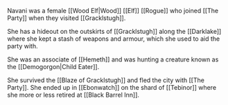 Navani was a female [[Wood Elf|Wood]] [[Elf]] [[Rogue]] who joined [[The Party]] when they visited [[Gracklstugh]].

She has a hideout on the outskirts of [[Gracklstugh]] along the [[Darklake]] where she kept a stash of weapons and armour, which she used to aid the party with.

She was an associate of [[Hemeth]] and was hunting a creature known as the [[Demogorgon|Child Eater]].

She survived the [[Blaze of Gracklstugh]] and fled the city with [[The Party]]. She ended up in [[Ebonwatch]] on the shard of [[Tebinor]] where she more or less retired at [[Black Barrel Inn]]. 